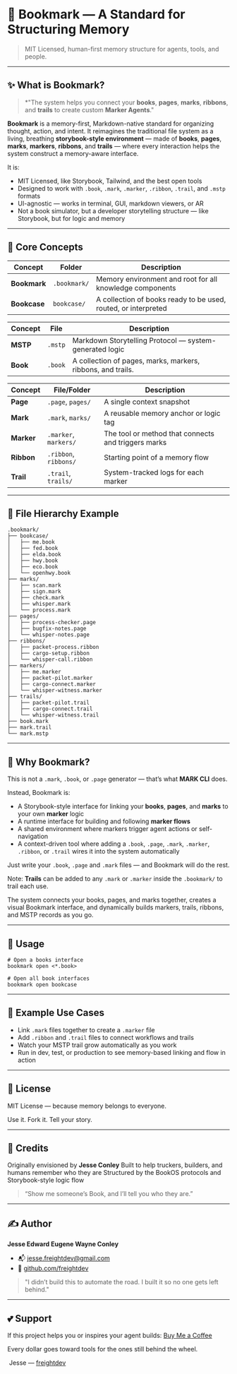 # 📖 Bookmark — A Standard for Structuring Memory

> MIT Licensed, human-first memory structure for agents, tools, and people.

---

## ✨ What is Bookmark?

> \*"The system helps you connect your **books**, **pages**, **marks**, **ribbons**, and **trails** to create custom **Marker Agents**."

**Bookmark** is a memory-first, Markdown-native standard for organizing thought, action, and intent. It reimagines the traditional file system as a living, breathing **storybook-style environment** — made of **books**, **pages**, **marks**, **markers**, **ribbons**, and **trails** — where every interaction helps the system construct a memory-aware interface.

It is:

* MIT Licensed, like Storybook, Tailwind, and the best open tools
* Designed to work with `.book`, `.mark`, `.marker`, `.ribbon`, `.trail`, and `.mstp` formats
* UI-agnostic — works in terminal, GUI, markdown viewers, or AR
* Not a book simulator, but a developer storytelling structure — like Storybook, but for logic and memory

---

## 📘 Core Concepts

| Concept      | Folder       | Description                                                    |
| ------------ | ------------ | -------------------------------------------------------------- |
| **Bookmark** | `.bookmark/` | Memory environment and root for all knowledge components       |
| **Bookcase** | `bookcase/`  | A collection of books ready to be used, routed, or interpreted |

| Concept  | File    | Description                                                 |
| -------- | ------- | ----------------------------------------------------------- |
| **MSTP** | `.mstp` | Markdown Storytelling Protocol — system-generated logic     |
| **Book** | `.book` | A collection of pages, marks, markers, ribbons, and trails. |

| Concept    | File/Folder           | Description                                         |
| ---------- | --------------------- | --------------------------------------------------- |
| **Page**   | `.page`, `pages/`     | A single context snapshot                           |
| **Mark**   | `.mark`, `marks/`     | A reusable memory anchor or logic tag               |
| **Marker** | `.marker`, `markers/` | The tool or method that connects and triggers marks |
| **Ribbon** | `.ribbon`, `ribbons/` | Starting point of a memory flow                     |
| **Trail**  | `.trail`, `trails/`   | System-tracked logs for each marker                 |

---

## 📂 File Hierarchy Example

```
.bookmark/
├── bookcase/
│   ├── me.book
│   ├── fed.book
│   ├── elda.book
│   ├── hwy.book
│   ├── eco.book
│   └── openhwy.book
├── marks/
│   ├── scan.mark
│   ├── sign.mark
│   ├── check.mark
│   ├── whisper.mark
│   └── process.mark
├── pages/
│   ├── process-checker.page
│   ├── bugfix-notes.page
│   └── whisper-notes.page
├── ribbons/
│   ├── packet-process.ribbon
│   ├── cargo-setup.ribbon
│   └── whisper-call.ribbon
├── markers/
│   ├── me.marker
│   ├── packet-pilot.marker
│   ├── cargo-connect.marker
│   └── whisper-witness.marker
├── trails/
│   ├── packet-pilot.trail
│   ├── cargo-connect.trail
│   └── whisper-witness.trail
├── book.mark
├── mark.trail
└── mark.mstp
```

---

## 🤔 Why Bookmark?

This is not a `.mark`, `.book`, or `.page` generator — that’s what **MARK CLI** does.

Instead, Bookmark is:

* A Storybook-style interface for linking your **books**, **pages**, and **marks** to your own **marker** logic
* A runtime interface for building and following **marker flows**
* A shared environment where markers trigger agent actions or self-navigation
* A context-driven tool where adding a `.book`, `.page`, `.mark`, `.marker`, `.ribbon`, or `.trail` wires it into the system automatically

Just write your `.book`, `.page` and `.mark` files — and Bookmark will do the rest.

Note: **Trails** can be added to any `.mark` or `.marker` inside the `.bookmark/` to trail each use.

The system connects your books, pages, and marks together, creates a visual Bookmark interface, and dynamically builds markers, trails, ribbons, and MSTP records as you go.

---

## 💪 Usage

```
# Open a books interface
bookmark open <*.book>

# Open all book interfaces
bookmark open bookcase
```

---

## 📖 Example Use Cases

* Link `.mark` files together to create a `.marker` file
* Add `.ribbon` and `.trail` files to connect workflows and trails
* Watch your MSTP trail grow automatically as you work
* Run in dev, test, or production to see memory-based linking and flow in action

---

## 📜 License

MIT License — because memory belongs to everyone.

Use it. Fork it. Tell your story.

---

## 💬 Credits

Originally envisioned by **Jesse Conley**
Built to help truckers, builders, and humans remember who they are
Structured by the BookOS protocols and Storybook-style logic flow

> “Show me someone’s Book, and I’ll tell you who they are.”

---

## ✍️ Author

**Jesse Edward Eugene Wayne Conley**

* 📬 [jesse.freightdev@gmail.com](mailto:jesse.freightdev@gmail.com)
* 🔗 [github.com/freightdev](https://github.com/freightdev)

> "I didn’t build this to automate the road. I built it so no one gets left behind."

---

## 💕 Support

If this project helps you or inspires your agent builds:
[Buy Me a Coffee](https://coff.ee/freightdev)

Every dollar goes toward tools for the ones still behind the wheel.

️ Jesse — [freightdev](https://github.com/freightdev)

